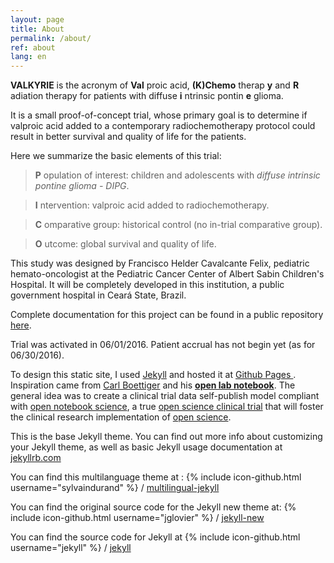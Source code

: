 ```yaml
---
layout: page
title: About
permalink: /about/
ref: about
lang: en
---
```


**VALKYRIE** is the acronym of **Val** proic acid, **(K)Chemo** therap **y** and **R** adiation therapy for patients with diffuse **i** ntrinsic pontin **e** glioma.

It is a small proof-of-concept trial, whose primary goal is to determine if valproic acid added to a contemporary radiochemotherapy protocol could result in better survival and quality of life for the patients.

Here we summarize the basic elements of this trial:

> **P** opulation of interest: children and adolescents with *diffuse intrinsic pontine glioma - DIPG*.

> **I** ntervention: valproic acid added to radiochemotherapy.

> **C** omparative group: historical control (no in-trial comparative group).

> **O** utcome: global survival and quality of life.

This study was designed by Francisco Helder Cavalcante Felix, pediatric hemato-oncologist at the Pediatric Cancer Center of Albert Sabin Children's Hospital. It will be completely developed in this institution, a public government hospital in Ceará State, Brazil.

Complete documentation for this project can be found in a public repository [here](http://github.com/fhcflx/valkyrie/).

Trial was activated in 06/01/2016. Patient accrual has not begin yet (as for 06/30/2016).

To design this static site, I used [Jekyll](https://jekyllrb.com) and hosted it at [Github Pages ](https://pages.github.com/) . Inspiration came from [Carl Boettiger](http://www.carlboettiger.info/index.html) and his [**open lab notebook**](http://www.carlboettiger.info/2012/09/28/Welcome-to-my-lab-notebook.html). The general idea was to create a clinical trial data self-publish model compliant with [open notebook science](https://en.wikipedia.org/wiki/Open_notebook_science), a true [open science clinical trial](https://github.com/fhcflx/valkyrie) that will foster the clinical research implementation of [open science](https://en.wikipedia.org/wiki/Open_science).

This is the base Jekyll theme. You can find out more info about customizing your Jekyll theme, as well as basic Jekyll usage documentation at [jekyllrb.com](http://jekyllrb.com/)

You can find this multilanguage theme at :
{% include icon-github.html username="sylvaindurand" %} /
[multilingual-jekyll](https://github.com/sylvaindurand/multilingual-jekyll)

You can find the original source code for the Jekyll new theme at:
{% include icon-github.html username="jglovier" %} /
[jekyll-new](https://github.com/jglovier/jekyll-new)

You can find the source code for Jekyll at
{% include icon-github.html username="jekyll" %} /
[jekyll](https://github.com/jekyll/jekyll)
